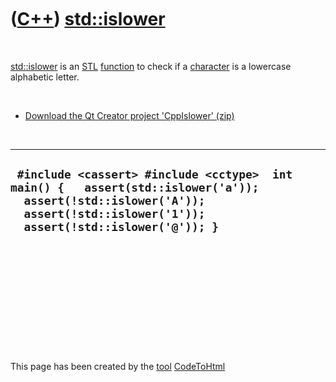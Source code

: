 



 

 

 

 

 

([C++](Cpp.md)) [std::islower](CppIslower.md)
===============================================

 

[std::islower](CppIslower.md) is an [STL](CppStl.md)
[function](CppFunction.md) to check if a [character](CppChar.md) is a
lowercase alphabetic letter.

 

-   [Download the Qt Creator project 'CppIslower' (zip)](CppIslower.zip)

 

  --------------------------------------------------------------------------------------------------------------------------------------------------------------------------------
  ` #include <cassert> #include <cctype>  int main() {   assert(std::islower('a'));   assert(!std::islower('A'));   assert(!std::islower('1'));   assert(!std::islower('@')); }`
  --------------------------------------------------------------------------------------------------------------------------------------------------------------------------------

 

 

 

 

 





 




This page has been created by the [tool](Tools.md)
[CodeToHtml](ToolCodeToHtml.md)
